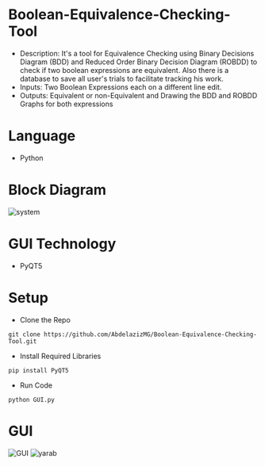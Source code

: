# Boolean-Equivalence-Checking-Tool
- Description: It's a tool for Equivalence Checking using Binary Decisions Diagram (BDD) and Reduced Order Binary Decision Diagram (ROBDD) to check if two boolean expressions are equivalent.
 Also there is a database to save all user's trials to facilitate tracking his work. 
- Inputs: Two Boolean Expressions each on a different line edit.
- Outputs: Equivalent or non-Equivalent and Drawing the BDD and ROBDD Graphs for both expressions
# Language
- Python
# Block Diagram
![system](https://github.com/AbdelazizMG/Boolean-Equivalence-Checking-Tool/assets/68661639/11020694-7d7b-4d6a-b779-1be2144158dc)
# GUI Technology 
- PyQT5
# Setup
- Clone the Repo
```
git clone https://github.com/AbdelazizMG/Boolean-Equivalence-Checking-Tool.git
```
- Install Required Libraries
```
pip install PyQT5
```
- Run Code
```
python GUI.py
```
# GUI
![GUI](https://github.com/AbdelazizMG/Boolean-Equivalence-Checking-Tool/assets/68661639/28235cb4-41c4-49e1-9bb4-01a271ef0b14)
![yarab](https://github.com/AbdelazizMG/Boolean-Equivalence-Checking-Tool/assets/68661639/b2de0c16-e113-4ce5-aec2-32ad77480346)



